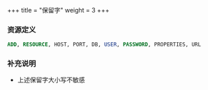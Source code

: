 +++
title = "保留字"
weight = 3
+++

### 资源定义

```sql
ADD, RESOURCE, HOST, PORT, DB, USER, PASSWORD, PROPERTIES, URL
```

### 补充说明

- 上述保留字大小写不敏感